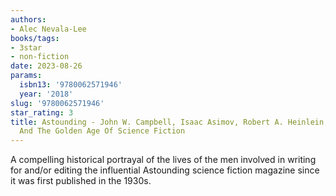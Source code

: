 ```yaml
---
authors:
- Alec Nevala-Lee
books/tags:
- 3star
- non-fiction
date: 2023-08-26
params:
  isbn13: '9780062571946'
  year: '2018'
slug: '9780062571946'
star_rating: 3
title: Astounding - John W. Campbell, Isaac Asimov, Robert A. Heinlein, L. Ron Hubbard,
  And The Golden Age Of Science Fiction
---
```


A compelling historical portrayal of the lives of the men involved in writing for and/or editing the influential Astounding science fiction magazine since it was first published in the 1930s.

<!--more-->